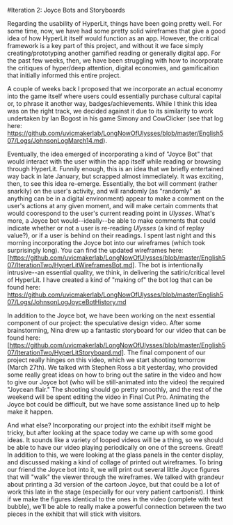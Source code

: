 #Iteration 2: Joyce Bots and Storyboards

Regarding the usability of HyperLit, things have been going pretty well. For some time, now, we have had some pretty solid wireframes that give a good idea of how HyperLit itself would function as an app. However, the critical framework is a key part of this project, and without it we face simply creating/prototyping another gamified reading or generally digital app. For the past few weeks, then, we have been struggling with how to incorporate the critiques of hyper/deep attention, digital economies, and gamificaition that initially informed this entire project. 

A couple of weeks back I proposed that we incorporate an actual economy into the game itself where users could essentially purchase cultural capital or, to phrase it another way, badges/achievements. While I think this idea was on the right track, we decided against it due to its similarity to work undertaken by Ian Bogost in his game Simony and CowClicker (see that log here: https://github.com/uvicmakerlab/LongNowOfUlysses/blob/master/English507/Logs/JohnsonLogMarch14.md). 

Eventually, the idea emerged of incorporating a kind of "Joyce Bot" that would interact with the user within the app itself while reading or browsing through HyperLit. Funnily enough, this is an idea that we briefly entertained way back in late January, but scrapped almost immediately. It was exciting, then, to see this idea re-emerge. Essentially, the bot will comment (rather snarkily) on the user's activity, and will randomly (as "randomly" as anything can be in a digital environment) appear to make a comment on the user's actions at any given moment, and will make certain comments that would coorespond to the user's current reading point in _Ulysses_. What's more, a Joyce bot would--ideally--be able to make comments that could indicate whether or not a user is re-reading _Ulysses_ (a kind of replay value?), or if a user is behind on their readings. I spent last night and this morning incorporating the Joyce bot into our wireframes (which took surprisingly long). You can find the updated wireframes here: [https://github.com/uvicmakerlab/LongNowOfUlysses/blob/master/English507/IterationTwo/HyperLitWireframesBot.md]. The bot is intentionally intrusive--an essential quality, we think, in delivering the satiric/critical level of HyperLit. I have created a kind of "making of" the bot log that can be found here: https://github.com/uvicmakerlab/LongNowOfUlysses/blob/master/English507/Logs/JohnsonLogJoyceBotHistory.md

In addition to the Joyce bot, we have been working on the next essential component of our project: the speculative design video. After some brainstorming, Nina drew up a fantastic storyboard for our video that can be found here: [https://github.com/uvicmakerlab/LongNowOfUlysses/blob/master/English507/IterationTwo/HyperLitStoryboard.md]. The final component of our project really hinges on this video, which we start shooting tomorrow (March 27th). We talked with Stephen Ross a bit yesterday, who provided some really great ideas on how to bring out the satire in the video and how to give our Joyce bot (who will be still-animated into the video) the required "Joycean flair." The shooting should go pretty smoothly, and the rest of the weekend will be spent editing the video in Final Cut Pro. Animating the Joyce bot could be difficult, but we have some assistance lined up to help make it happen. 

And what else? Incorporating our project into the exhibit itself might be tricky, but after looking at the space today we came up with some good ideas. It sounds like a variety of looped videos will be a thing, so we should be able to have our video playing periodically on one of the screens. Great! In addition to this, we were looking at the glass panels in the center display, and discussed making a kind of collage of printed out wireframes. To bring our friend the Joyce bot into it, we will print out several little Joyce figures that will "walk" the viewer through the wireframes. We talked with grandeur about printing a 3d version of the cartoon Joyce, but that could be a lot of work this late in the stage (especially for our very patient cartoonist). I think if we make the figures identical to the ones in the video (complete with text bubble), we'll be able to really make a powerful connection between the two pieces in the exhibit that will stick with visitors.
